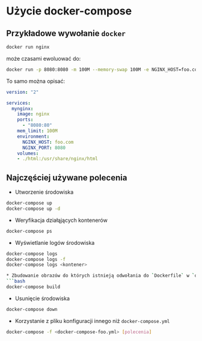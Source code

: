 # Użycie docker-compose

## Przykładowe wywołanie `docker`

```bash
docker run nginx
```
może czasami ewoluować do:
```bash
docker run -p 8080:8080 -m 100M --memory-swap 100M -e NGINX_HOST=foo.com -e NGINX_PORT=8080 -v $(pwd)/html:/usr/share/nginx/html --name mynginx nginx
```

To samo można opisać:
```yaml
version: "2"

services:
  mynginx:
    image: nginx
    ports:
      - "8080:80"
    mem_limit: 100M
    environment:
      NGINX_HOST: foo.com
      NGINX_PORT: 8080
    volumes:
    - ./html:/usr/share/nginx/html
```

## Najczęściej używane polecenia

* Utworzenie środowiska
```bash
docker-compose up
docker-compose up -d
```

* Weryfikacja działąjących kontenerów
```bash
docker-compose ps
```

* Wyświetlanie logów środowiska
```bash
docker-compose logs
docker-compose logs -f
docker-compose logs <kontener>

* Zbudowanie obrazów do których istnieją odwołania do `Dockerfile` w `docker-compose.yml`
```bash
docker-compose build
```

* Usunięcie środowiska
```bash
docker-compose down
```

* Korzystanie z pliku konfiguracji innego niż `docker-compose.yml`
```bash
docker-compose -f <docker-compose-foo.yml> [polecenia]
```
